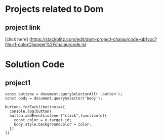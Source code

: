 # Projects related to Dom
## project link

[click here] (https://stackblitz.com/edit/dom-project-chaiaurcode-qb1yoc?file=1-colorChanger%2Fchaiaurcode.js)
# Solution Code 

## project1 
```
const buttons = document.querySelectorAll('.button');
const body = document.querySelector('body');

buttons.forEach((button)=>{
  console.log(button)
  button.addEventListener("click",function(e){
    const color = e.target.id;
    body.style.backgroundColor = color;
  })
})
```
